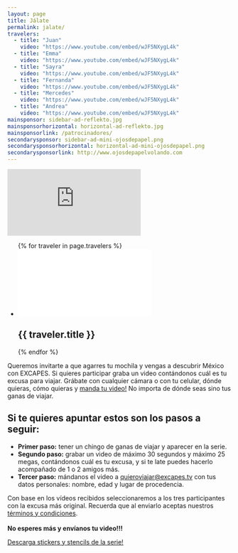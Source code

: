 ```yaml
---
layout: page
title: Jálate
permalink: jalate/
travelers:
  - title: "Juan"
    video: "https://www.youtube.com/embed/wJF5NXygL4k"
  - title: "Emma"
    video: "https://www.youtube.com/embed/wJF5NXygL4k"
  - title: "Sayra"
    video: "https://www.youtube.com/embed/wJF5NXygL4k"
  - title: "Fernanda"
    video: "https://www.youtube.com/embed/wJF5NXygL4k"
  - title: "Mercedes"
    video: "https://www.youtube.com/embed/wJF5NXygL4k"
  - title: "Andrea"
    video: "https://www.youtube.com/embed/wJF5NXygL4k"
mainsponsor: sidebar-ad-reflekto.jpg
mainsponsorhorizontal: horizontal-ad-reflekto.jpg
mainsponsorlink: /patrocinadores/
secondarysponsor: sidebar-ad-mini-ojosdepapel.png
secondarysponsorhorizontal: horizontal-ad-mini-ojosdepapel.png
secondarysponsorlink: http://www.ojosdepapelvolando.com
---
```


<div class="main_video">
	<iframe src="https://www.youtube.com/embed/WTYXsprhc0M" frameborder="0" allowfullscreen></iframe>
</div>

<ul class="capsulas">
		{% for traveler in page.travelers %}
	<li>
		<div class="cap_episode">
			<iframe src="{{ traveler.video }}" frameborder="0" allowfullscreen></iframe>
		</div>
		<h2>{{ traveler.title }}</h2>
	</li>
	{% endfor %}
</ul>

<div class="about_info">
	Queremos invitarte a que agarres tu mochila y vengas a descubrir México con </b>E<span class="xtext">X</span>CAPES</b>. Si quieres participar graba un video contándonos cuál es tu e<span class="xtext">x</span>cusa para viajar.
	Grábate con cualquier cámara o con tu celular, dónde quieras, cómo quieras y <a href="mailto:quieroviajar@excapes.tv" target="_blank">manda tu video!</a> No importa de dónde seas sino tus ganas de viajar.
</div>

<div class="panel data_for_email">
	<h2>Si te quieres apuntar estos son los pasos a seguir:</h2>
	<ul>
		<li><b>Primer paso:</b> tener un chingo de ganas de viajar y aparecer en la serie.
		</li>
		<li><b>Segundo paso:</b> grabar un video de máximo 30 segundos y máximo 25 megas, contándonos cuál es tu excusa, y si te late puedes hacerlo acompañado de 1 o 2 amigos más.
		</li>
		<li><b>Tercer paso:</b> mándanos el video a <a href="mailto:quieroviajar@excapes.tv" target="_blank">quieroviajar@excapes.tv</a> con tus datos personales: nombre, edad y lugar de procedencia.
		</li>
	</ul>
	<p>
	Con base en los vídeos recibidos seleccionaremos a los tres participantes con la e<span class="xtext">x</span>cusa más original. Recuerda que al enviarlo aceptas nuestros <a href="{{ site.baseurl }}pdfs/terminosycondiciones.pdf">términos y condiciones</a>.<br><br>
	<b>No esperes más y envíanos tu video!!!</b>
	</p>
</div>

<div class="panel descarga_material">
	<a href="{{ site.baseurl }}descargables/Stencils_Excapes.pdf">
			<div class="descarga_boton">
			<p>Descarga stickers y stencils de la serie!</p>
			<div class="graphicseparator xbutton"></div>
			</div>
	</a>
</div>

